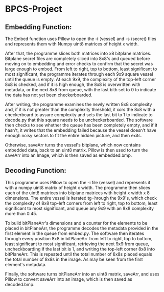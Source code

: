 # BPCS-Project
## Embedding Function:

The Embed function uses Pillow to open the -i (vessel) and -s (secret) files and represents them
with Numpy uint8 matrices of height x width.

After that, the programme slices both matrices into x8 bitplane matrices. Bitplane secret files are completely sliced into 8x8's and queued before moving on to embedding
and error checks to confirm that the secret was large enough to embed. From left to right, top to bottom, least significant to most significant, the programme iterates
through each 9x9 square vessel until the queue is empty. At each 9x9, the complexity of the top-left corner 8x8 is checked, and if it is high enough, the 8x8 is overwritten with metadata, or the next 8x8 from queue, with the last bith set to 0 to indicate the data has not yet been checkerboarded.

After writing, the programme examines the newly written 8x8 complexity and, if it is not greater than the complexity threshold, it xors the 8x8 with a checkerboard to assure complexity and sets the last bit to 1 to indicate to decode.py that this square needs to be uncheckerboarded. The software then checks to see whether the queue has been completely empty, and if it hasn't, it writes that the embedding failed because the vessel doesn't have enough noisy sectors to fit the entire hidden picture, and then exits.

Otherwise, saveArr turns the vessel's bitplane, which now contains embedded data, back to an uint8 matrix. Pillow is then used to turn the saveArr into an Image, which is then saved as embedded.bmp.

## Decoding Function:

This programme uses Pillow to open the -i file (vessel) and represents it with a numpy uint8 matrix of height x width. The programme then slices each of the uint8 matrices into bitplane matrices with height x width x 8 dimensions. The entire vessel is iterated tg=hrough the 9x9's, which check the complexity of 8x8 top-left corners from left to right, top to bottom, least significant to most significant, and queue any 9x9 with an 8x8 complexity more than 0.45. 

To build bitPlaneArr's dimensions and a counter for the elements to be placed in bitPlaneArr, the programme decodes the metadata provided in the first element in the queue from embed.py. The software then iterates through every position 8x8 in bitPlaneArr from left to right, top to bottom, least significant to most significant, retrieving the next 9x9 from queue, uncheckboarding if the last bit is 1, and writing the top-left corner 8x8 into bitPlaneArr. This is repeated until the total number of 8x8s placed equals the total number of 8x8s in the image. As may be seen from the first element's metadata.

Finally, the software turns bitPlaneArr into an uint8 matrix, saveArr, and uses Pillow to convert saveArr into an image, which is then saved as decoded.bmp.


